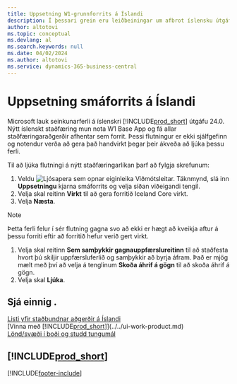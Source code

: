 ```yaml
---
title: Uppsetning W1-grunnforrits á Íslandi
description: Í þessari grein eru leiðbeiningar um afbrot íslensku útgáfunnar Dynamics 365 Business Central.
author: altotovi
ms.topic: conceptual
ms.devlang: al
ms.search.keywords: null
ms.date: 04/02/2024
ms.author: altotovi
ms.service: dynamics-365-business-central
---
```


# <a name="iceland-w1-core-app-setup"></a>Uppsetning smáforrits á Íslandi

Microsoft lauk seinkunarferli á íslenskri [!INCLUDE[prod_short](../../includes/prod_short.md)] útgáfu 24.0. Nýtt íslenskt staðfæring mun nota W1 Base App og fá allar staðfæringaraðgerðir afhentar sem forrit. Þessi flutningur er ekki sjálfgefinn og notendur verða að gera það handvirkt þegar þeir ákveða að ljúka þessu ferli. 

Til að ljúka flutningi á nýtt staðfæringarlíkan þarf að fylgja skrefunum:  

1. Veldu ![Ljósapera sem opnar eiginleika Viðmótsleitar.](../../media/ui-search/search_small.png "Segðu mér hvað þú vilt gera") Táknmynd, slá inn **Uppsetningu** kjarna smáforrits og velja síðan viðeigandi tengil.  
2. Velja skal reitinn **Virkt** til að gera forritið Iceland Core virkt.  
3. Velja **Næsta**. 

> [!NOTE]
> Þetta ferli felur í sér flutning gagna svo að ekki er hægt að kveikja aftur á þessu forriti eftir að forritið hefur verið gert virkt.
 
1. Velja skal reitinn **Sem samþykkir gagnauppfærslureitinn** til að staðfesta hvort þú skiljir uppfærsluferlið og samþykkir að byrja áfram. Það er mjög mælt með því að velja á tenglinum **Skoða áhrif á gögn** til að skoða áhrif á gögn. 
1. Velja skal **Ljúka**.   


## <a name="see-also"></a>Sjá einnig .

[Listi yfir staðbundnar aðgerðir á Íslandi](iceland-local-functionality.md)   
[Vinna með [!INCLUDE[prod_short](../../includes/prod_short.md)]](../../ui-work-product.md)    
[Lönd/svæði í boði og studd tungumál](/dynamics365/business-central/dev-itpro/compliance/apptest-countries-and-translations)    

## [!INCLUDE[prod_short](../../includes/free_trial_md.md)]

[!INCLUDE[footer-include](../../includes/footer-banner.md)]
